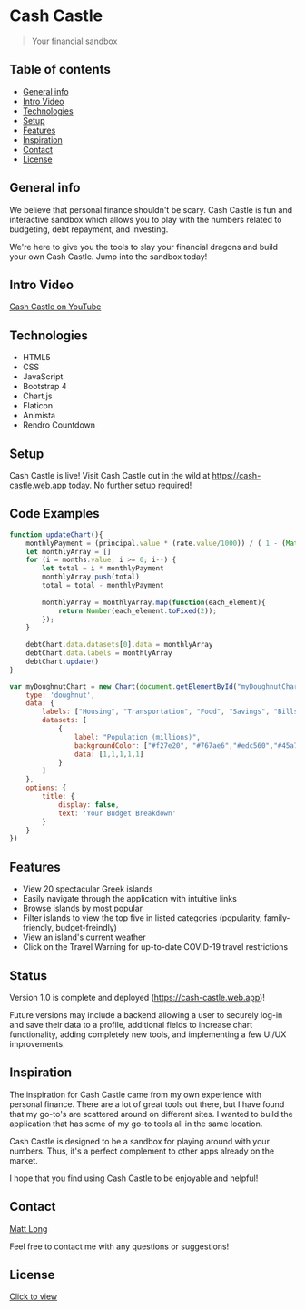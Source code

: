 # Cash Castle
> Your financial sandbox

## Table of contents
* [General info](#general-info)
* [Intro Video](#intro-video)
* [Technologies](#technologies)
* [Setup](#setup)
* [Features](#features)
* [Inspiration](#inspiration)
* [Contact](#contact)
* [License](#license)

## General info
We believe that personal finance shouldn't be scary. Cash Castle is fun and interactive sandbox which allows you to play with the numbers related to budgeting, debt repayment, and investing.

We're here to give you the tools to slay your financial dragons and build your own Cash Castle. Jump into the sandbox today!

## Intro Video
[Cash Castle on YouTube]()

## Technologies
* HTML5
* CSS
* JavaScript
* Bootstrap 4
* Chart.js
* Flaticon
* Animista
* Rendro Countdown

## Setup
Cash Castle is live! Visit Cash Castle out in the wild at https://cash-castle.web.app today. No further setup required! 

## Code Examples
```javaScript
function updateChart(){   
    monthlyPayment = (principal.value * (rate.value/1000)) / ( 1 - (Math.pow((1 + (rate.value/1000)), -months.value)))
    let monthlyArray = []
    for (i = months.value; i >= 0; i--) {
        let total = i * monthlyPayment
        monthlyArray.push(total)
        total = total - monthlyPayment
        
        monthlyArray = monthlyArray.map(function(each_element){
            return Number(each_element.toFixed(2));
        });
    }
    
    debtChart.data.datasets[0].data = monthlyArray
    debtChart.data.labels = monthlyArray
    debtChart.update()
}
```

```javascript
var myDoughnutChart = new Chart(document.getElementById("myDoughnutChart"), {
    type: 'doughnut',
    data: {
        labels: ["Housing", "Transportation", "Food", "Savings", "Bills"],
        datasets: [
            {
                label: "Population (millions)",
                backgroundColor: ["#f27e20", "#767ae6","#edc560","#45a7ee","#da4f7a"],
                data: [1,1,1,1,1]
            }
        ]
    },
    options: {
        title: {
            display: false,
            text: 'Your Budget Breakdown'
        }
    }
})
```

## Features
* View 20 spectacular Greek islands
* Easily navigate through the application with intuitive links
* Browse islands by most popular 
* Filter islands to view the top five in listed categories (popularity, family-friendly, budget-freindly)
* View an island's current weather
* Click on the Travel Warning for up-to-date COVID-19 travel restrictions

## Status
Version 1.0 is complete and deployed (https://cash-castle.web.app)! 

Future versions may include a backend allowing a user to securely log-in and save their data to a profile, additional fields to increase chart functionality, adding completely new tools, and implementing a few UI/UX improvements. 

## Inspiration
The inspiration for Cash Castle came from my own experience with personal finance. There are a lot of great tools out there, but I have found that my go-to's are scattered around on different sites. I wanted to build the application that has some of my go-to tools all in the same location. 

Cash Castle is designed to be a sandbox for playing around with your numbers. Thus, it's a perfect complement to other apps already on the market.

I hope that you find using Cash Castle to be enjoyable and helpful!

## Contact
[Matt Long](https://www.linkedin.com/in/mattlong34/)

Feel free to contact me with any questions or suggestions!

## License
[Click to view]()
